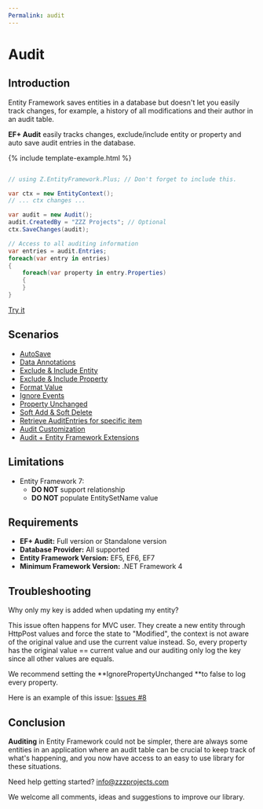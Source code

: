 ```yaml
---
Permalink: audit
---
```


# Audit

## Introduction

Entity Framework saves entities in a database but doesn't let you easily track changes, for example, a history of all modifications and their author in an audit table.

**EF+ Audit** easily tracks changes, exclude/include entity or property and auto save audit entries in the database.


{% include template-example.html %} 
```csharp

// using Z.EntityFramework.Plus; // Don't forget to include this.

var ctx = new EntityContext();
// ... ctx changes ...

var audit = new Audit();
audit.CreatedBy = "ZZZ Projects"; // Optional
ctx.SaveChanges(audit);

// Access to all auditing information
var entries = audit.Entries;
foreach(var entry in entries)
{
    foreach(var property in entry.Properties)
    {
    }
}
```
[Try it](https://dotnetfiddle.net/AJVhpP)

## Scenarios

 - [AutoSave](scenarios/ef6-audit-autosave.md)
 - [Data Annotations](scenarios/ef6-audit-data-annotations.md)
 - [Exclude & Include Entity](scenarios/ef6-audit-exclude-include-entity.md)
 - [Exclude & Include Property](scenarios/ef6-audit-exclude-include-property.md)
 - [Format Value](scenarios/ef6-audit-format-value.md)
 - [Ignore Events](scenarios/ef6-audit-ignore-events.md)
 - [Property Unchanged](scenarios/ef6-audit-property-unchanged.md)
 - [Soft Add & Soft Delete](scenarios/ef6-audit-soft-add-soft-delete.md)
 - [Retrieve AuditEntries for specific item](scenarios/ef6-audit-retrieve-audit-entries-for-specific-item.md)
 - [Audit Customization](scenarios/ef6-audit-customization.md)
 - [Audit + Entity Framework Extensions](scenarios/ef6-audit-ef-extensions.md)
 
## Limitations

 - Entity Framework 7:
   - **DO NOT** support relationship
   - **DO NOT** populate EntitySetName value

## Requirements

 - **EF+ Audit:** Full version or Standalone version
 - **Database Provider:** All supported
 - **Entity Framework Version:** EF5, EF6, EF7
 - **Minimum Framework Version:** .NET Framework 4

## Troubleshooting

Why only my key is added when updating my entity?

This issue often happens for MVC user. They create a new entity through HttpPost values and force the state to "Modified", the context is not aware of the original value and use the current value instead. So, every property has the original value == current value and our auditing only log the key since all other values are equals.

We recommend setting the **IgnorePropertyUnchanged **to false to log every property.

Here is an example of this issue: [Issues #8](https://github.com/zzzprojects/EntityFramework-Plus/issues/8)

## Conclusion

**Auditing** in Entity Framework could not be simpler, there are always some entities in an application where an audit table can be crucial to keep track of what's happening, and you now have access to an easy to use library for these situations.

Need help getting started? [info@zzzprojects.com](mailto:info@zzzprojects.com)

We welcome all comments, ideas and suggestions to improve our library.
